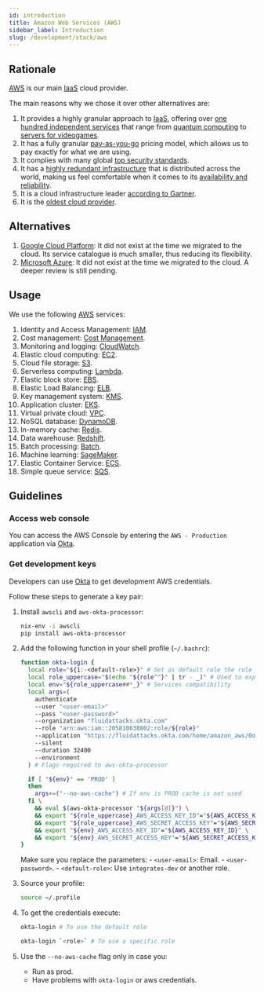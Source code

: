 ```yaml
---
id: introduction
title: Amazon Web Services (AWS)
sidebar_label: Introduction
slug: /development/stack/aws
---
```


## Rationale

[AWS][AWS] is our main
[IaaS](https://en.wikipedia.org/wiki/Infrastructure_as_a_service)
cloud provider.

The main reasons why we chose it
over other alternatives are:

1. It provides a highly granular approach to
    [IaaS](https://en.wikipedia.org/wiki/Infrastructure_as_a_service),
    offering over
    [one hundred independent services][AWS]
    that range from
    [quantum computing](https://aws.amazon.com/braket)
    to
    [servers for videogames](https://aws.amazon.com/gamelift).
1. It has a fully granular
    [pay-as-you-go](https://aws.amazon.com/pricing)
    pricing model,
    which allows us to pay exactly for what
    we are using.
1. It complies with
    many global
    [top security standards](https://aws.amazon.com/compliance/programs/).
1. It has a
    [highly redundant infrastructure](https://aws.amazon.com/about-aws/global-infrastructure/?hp=tile&tile=map)
    that is distributed across the world,
    making us feel comfortable
    when it comes to its
    [availability and reliability](https://status.aws.amazon.com/).
1. It is a cloud infrastructure leader
    [according to Gartner](https://www.c-sharpcorner.com/article/top-10-cloud-service-providers/).
1. It is the
    [oldest cloud provider](https://www.techaheadcorp.com/blog/top-cloud-service-providers/#:~:text=Since%20AWS%20is%20the%20oldest,recently%20launched%20AWS%20Storage%20Gateway.).

## Alternatives

1. [Google Cloud Platform](https://cloud.google.com/gcp):
    It did not exist at the time we migrated to the cloud.
    Its service catalogue is much smaller,
    thus reducing its flexibility.
1. [Microsoft Azure](https://azure.microsoft.com/en-us/):
    It did not exist at the time we migrated to the cloud.
    A deeper review is still pending.

## Usage

We use the following [AWS][AWS] services:

1. Identity and Access Management:
    [IAM](/development/stack/aws/iam/).
1. Cost management:
    [Cost Management](/development/stack/aws/cost-management/).
1. Monitoring and logging:
    [CloudWatch](/development/stack/aws/cloudwatch/).
1. Elastic cloud computing:
    [EC2](/development/stack/aws/ec2/).
1. Cloud file storage:
    [S3](/development/stack/aws/s3/).
1. Serverless computing:
    [Lambda](/development/stack/aws/lambda/).
1. Elastic block store:
    [EBS](/development/stack/aws/ebs/).
1. Elastic Load Balancing:
    [ELB](/development/stack/aws/elb/).
1. Key management system:
    [KMS](/development/stack/aws/kms/).
1. Application cluster:
    [EKS](/development/stack/aws/eks/).
1. Virtual private cloud:
    [VPC](/development/stack/aws/vpc/).
1. NoSQL database:
    [DynamoDB](/development/stack/aws/dynamodb/).
1. In-memory cache:
    [Redis](/development/stack/aws/redis/).
1. Data warehouse:
    [Redshift](/development/stack/aws/redshift/).
1. Batch processing:
    [Batch](/development/stack/aws/batch/).
1. Machine learning:
    [SageMaker](/development/stack/aws/sagemaker/).
1. Elastic Container Service:
    [ECS](https://aws.amazon.com/ecs/).
1. Simple queue service:
    [SQS](https://aws.amazon.com/sqs/).

## Guidelines

### Access web console

You can access the AWS Console
by entering the `AWS - Production`
application via [Okta](/development/stack/okta).

### Get development keys

Developers can use
[Okta](/development/stack/okta)
to get development AWS credentials.

Follow these steps
to generate a key pair:

1. Install `awscli` and `aws-okta-processor`:

    ```bash
    nix-env -i awscli
    pip install aws-okta-processor
    ```

1. Add the following function
    in your shell profile (`~/.bashrc`):

    ```bash
    function okta-login {
      local role="${1:-<default-role>}" # Set as default role the role that you uses most
      local role_uppercase="$(echo "${role^^}" | tr - _)" # Used to export the "PRODUC_ENV_*" vars
      local env="${role_uppercase##*_}" # Services compatibility
      local args=(
        authenticate
        --user "<user-email>"
        --pass "<user-password>"
        --organization "fluidattacks.okta.com"
        --role "arn:aws:iam::205810638802:role/${role}"
        --application "https://fluidattacks.okta.com/home/amazon_aws/0oa9ahz3rfx1SpStS357/272"
        --silent
        --duration 32400
        --environment
      ) # Flags required to aws-okta-processor

      if [ "${env}" == 'PROD' ]
      then
        args+=("--no-aws-cache") # If env is PROD cache is not used
      fi \
        && eval $(aws-okta-processor "${args[@]}") \
        && export "${role_uppercase}_AWS_ACCESS_KEY_ID"="${AWS_ACCESS_KEY_ID}" \
        && export "${role_uppercase}_AWS_SECRET_ACCESS_KEY"="${AWS_SECRET_ACCESS_KEY}" \
        && export "${env}_AWS_ACCESS_KEY_ID"="${AWS_ACCESS_KEY_ID}" \
        && export "${env}_AWS_SECRET_ACCESS_KEY"="${AWS_SECRET_ACCESS_KEY}"
    }
    ```

    Make sure you replace the parameters:
        - `<user-email>`: Email.
        - `<user-password>`.
        - `<default-role>`: Use `integrates-dev` or another role.

1. Source your profile:

    ```bash
    source ~/.profile
    ```

1. To get the credentials execute:

    ```bash
    okta-login # To use the default role
    ```

    ```bash
    okta-login `<role>` # To use a specific role
    ```

1. Use the `--no-aws-cache` flag only in case you:
    - Run as prod.
    - Have problems with `okta-login` or aws credentials.

[AWS]: https://aws.amazon.com/
